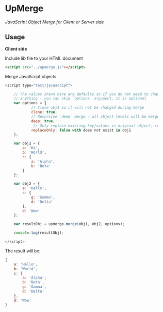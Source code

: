 # UpMerge
*JavaScript Object Merge for Client or Server side*

## Usage

**Client side**

Include lib file to your HTML document

```html
<script src="../upmerge.js"></script>
```

Merge JavaScript objects

```javascript
<script type="text/javascript">

	// The values shown here are defaults so if you do not need to change 
	// anything - you can skip `options` argument, it is optional
	var options = {
			// Clone obj1 so it will not be changed during merge
			clone: true,
			// Recursive `deep` merge - all object levels will be merged in opposite to first-level
			deep: true,
			 // Only replace existing key/values in original object, return `null` if obj2 contains key
			replaceOnly: false with does not exist in obj1
	};

	var obj1 = {
		a: 'Hi',
		b: 'World',
		c: {
			a: 'Alpha',
			b: 'Beta'
		}
	};

	var obj2 = {
		a: 'Hello',
		c: {
			g: 'Gamma',
			d: 'Delta'
		},
		d: 'Wow'
	};

	var resultObj = upmerge.merge(obj1, obj2, options);

	console.log(resultObj);

</script>
```

The result will be:

```javascript
{
	a: 'Hello',
	b: 'World',
	c: {
		a: 'Alpha',
		b: 'Beta',
		g: 'Gamma',
		d: 'Delta'
	},
	d: 'Wow'
}
```
